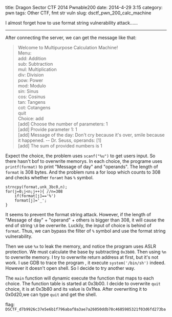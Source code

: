 title: Dragon Sector CTF 2014 Pwnable200 
date: 2014-4-29 3:15
category: pwn
tags: Other CTF, fmt str vuln
slug: dsctf_pwn_200_calc_machine

I almost forget how to use format string vulnerability attack......  
* * *

After connecting the server, we can get the message like that:  
> Welcome to Multipurpose Calculation Machine!  
> Menu:  
>   add:  Addition  
>   sub:  Subtraction  
>   mul:  Multiplication  
>   div:  Division  
>   pow:  Power  
>   mod:  Modulo  
>   sin:  Sinus  
>   cos:  Cosinus  
>   tan:  Tangens  
>   cot:  Cotangens  
>   quit  
> Choice: add  
> [add] Choose the number of parameters: 1  
> [add] Provide parameter 1: 1  
> [add] Message of the day: Don't cry because it's over, smile because it happened. -- Dr. Seuss, operands: [1]  
> [add] The sum of provided numbers is 1  

Expect the choice, the problem uses `scanf("%u")` to get users input.  So there hasn't bof to overwrite memorys. In each choice, the programe uses `printf(format)` to print "Message of day" and "operands". The length of `format` is 308 bytes. And the problem runs a for loop which counts to 308 and checks whether `foramt` has `%` symbol.  

```
strncpy(format,unk_3bc0,n);
for(j=0;j<n;j++){ //n=308
    if(format[j]=='%')
    format[j]='_';
}
```

It seems to prevent the format string attack. However, if the length of "Message of day" + "operand" + others is bigger than 308, it will cause the end of string `\0` be overwrite. Luckily, the input of choice is behind of `format`. Thus, we can bypass the filter of `%` symbol and use the format string vulnerability.  

Then we use `%x` to leak the memory, and notice the program uses ASLR protection. We must calculate the base by subtracting `0x3b00`. Then using `%n` to overwrite memory. I try to overwrite return address at first, but it's not work. I use GDB to trace the program , it execute `system('/bin/sh')` indeed. However it doesn't open shell. So I decide to try another way.  

The `main` function will dynamic execute the function that maps to each choice. The function table is started at 0x3b00. I decide to overwrite `quit` choice, it is at 0x3b80 and its value is 0x1fea. After overwriting it to 0x0d20,we can type `quit` and get the shell.  

flag: `DSCTF_d7b9926c37e5e6b1f796abaf8a3ae7a26050ddb78c4685985321f03d6fd273ba`
